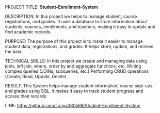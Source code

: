 PROJECT TITLE: **Student-Enrollment-System**

DESCRIPTION: In this project we helps to manage student, course registrations, and grades. It uses a database to store information about students, courses, enrollments, and teachers, 
             making it easy to update and find academic records.

PURPOSE: The purpose of this project is to make it easier to manage student data, registrations, and grades. It helps store, update, and retrieve the data.

TECHNICAL SKILLS: In this project we create and managing data using joins, left join, where, order by and aggregate functions, etc.
                  Writing complex queries (JOINs, subqueries, etc.)
                  Performing CRUD operations (Create, Read, Update, Delete)                  

RESULT: This System helps manage student information, course sign-ups, and grades using SQL. It makes it easy to track student progress and access their records.

LINK: https://github.com/Tanya030598/Student-Enrollment-System

